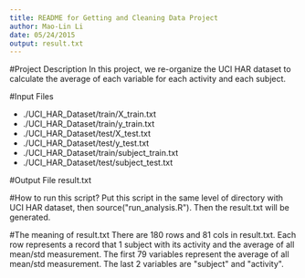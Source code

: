 ```yaml
---
title: README for Getting and Cleaning Data Project
author: Mao-Lin Li
date: 05/24/2015
output: result.txt
---
```


#Project Description
In this project, we re-organize the UCI HAR dataset to calculate
the average of each variable for each activity and each subject.

#Input Files
* ./UCI_HAR_Dataset/train/X_train.txt
* ./UCI_HAR_Dataset/train/y_train.txt
* ./UCI_HAR_Dataset/test/X_test.txt
* ./UCI_HAR_Dataset/test/y_test.txt
* ./UCI_HAR_Dataset/train/subject_train.txt
* ./UCI_HAR_Dataset/test/subject_test.txt

#Output File
result.txt

#How to run this script?
Put this script in the same level of directory with UCI HAR dataset, then source("run_analysis.R").
Then the result.txt will be generated.

#The meaning of result.txt
There are 180 rows and 81 cols in result.txt.
Each row represents a record that 1 subject with its activity and the average of all mean/std measurement.
The first 79 variables represent the average of all mean/std measurement.
The last 2 variables are "subject" and "activity".
